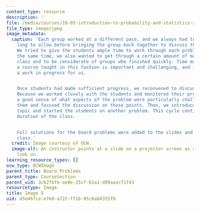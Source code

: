 ```yaml
---
content_type: resource
description: ''
file: /media/courses/18-05-introduction-to-probability-and-statistics-spring-2014/d5e467cee7e0a722ff1b05c6a84355f9_gallery4-5.jpg
file_type: image/jpeg
image_metadata:
  caption: 'Each group worked at a different pace, and we always had to decide how
    long to allow before bringing the group back together to discuss the problem.
    We tried to give the students ample time to work through each problem, but at
    the same time, we also wanted to get through a certain amount of material in each
    class and to be considerate of groups who finished quickly. Time management in
    a course taught in this fashion is important and challenging, and it''s still
    a work in progress for us.


    Once students had made sufficient progress, we reconvened to discuss the solution.
    Because we worked closely with the students and monitored their progress, we had
    a good sense of what aspects of the problem were particularly challenging for
    them and focused the discussion on those points. Then, we introduced the next
    topic and started the students on another problem. This cycle continued for the
    duration of the class.


    Full solutions for the board problems were added to the slides and posted after
    class.'
  credit: Image courtesy of OCW.
  image-alt: An instructor points at a slide on a projector screen as seated students
    look on.
learning_resource_types: []
ocw_type: OCWImage
parent_title: Board Problems
parent_type: CourseSection
parent_uid: 3c62fbfe-ae8e-25cf-61a1-d89aaacf1f43
resourcetype: Image
title: Image 5
uid: d5e467ce-e7e0-a722-ff1b-05c6a84355f9
---
```

